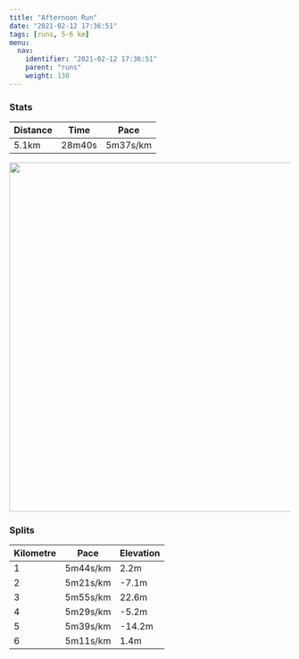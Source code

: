 ```yaml
---
title: "Afternoon Run"
date: "2021-02-12 17:36:51"
tags: [runs, 5-6 km]
menu:
  nav:
    identifier: "2021-02-12 17:36:51"
    parent: "runs"
    weight: 130
---
```


### Stats

| Distance | Time | Pace |
|----------|------|------|
|5.1km|28m40s|5m37s/km|

<img src='https://maps.googleapis.com/maps/api/staticmap?maptype=terrain&path=enc:}ivdIz_rNWUYJKA]JEv@?\DVFLNFd@IJ?^VJ|@JTRVN|An@`CZ`A@dAF^FTVXDRBDXCPG^I\OjA]z@]|@OLG\YDAB@FXDn@^`@JXDZB\DlCDl@@pAHj@JtAT|AFv@xChIb@|Ab@`Cf@lEx@hDJp@\v@J`@Tf@`@l@|ApCZr@Lb@^|ANf@JFL@NJH?FIXo@VsBGqA?kAEgADeDNqA`@{A?MALMCUM{@EQISE_@TO@ICQWGQAk@Bm@ZkCTg@NMLU@ICo@?c@HkAR}@PeCJ]\s@x@e@V[ROJGP?VHv@r@z@TZZRXXPNBZPTHL@LGLAH@JLBl@B@RVVP^Bh@PP@RFHDXd@Xn@LJe@mA]u@Ma@OGOUOWSi@KOC]@eAH_ABo@h@gH^qG@c@EQGCa@Fi@CcAMaCc@{B[aAk@QCOBC_@@UIGiBYu@SOO[i@KMk@UiAOSO[a@UQQCIDQ\_@dAOLI?}CgDo@y@ICGGIOI[[c@Ug@Yc@q@s@gAy@E?SHq@r@m@|@e@~@UFIAaAoBOg@q@{AsCiHUc@w@g@_@IcAa@YUi@SSOYOd@NtAj@jAXTLHFFJBl@EPYd@e@d@Uh@WTIZEf@I^ARCBQAEFCJSZk@Zk@fAW\QNIJSl@CV?RHHBNLWZ_@d@a@~@qARQPPf@dA&key=AIzaSyBPVQ_iynBzLujdhfLzy8Z-5zczbktE55k&size=800x800&scale=2&markers=color:yellow|label:S|53.36751,-2.55502&markers=color:green|label:F|53.367819999999995,-2.554250000000001' width='625' />

### Splits

| Kilometre | Pace | Elevation |
|------|------|-----------|
|1|5m44s/km|2.2m|
|2|5m21s/km|-7.1m|
|3|5m55s/km|22.6m|
|4|5m29s/km|-5.2m|
|5|5m39s/km|-14.2m|
|6|5m11s/km|1.4m|
